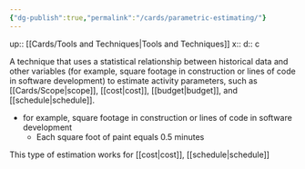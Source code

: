 ```yaml
---
{"dg-publish":true,"permalink":"/cards/parametric-estimating/"}
---
```


up:: [[Cards/Tools and Techniques\|Tools and Techniques]] 
x:: 
d:: c

A technique that uses a statistical relationship between historical data and other variables (for example, square footage in construction or lines of code in software development) to estimate activity parameters, such as [[Cards/Scope\|scope]], [[cost\|cost]], [[budget\|budget]], and [[schedule\|schedule]].
- for example, square footage in construction or lines of code in software development
	- Each square foot of paint equals 0.5 minutes

This type of estimation works for [[cost\|cost]], [[schedule\|schedule]]